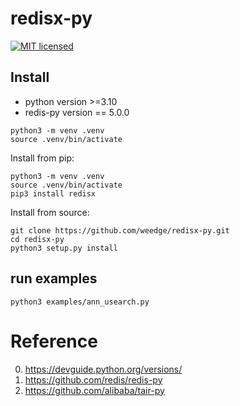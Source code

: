 # redisx-py
[![MIT licensed](https://img.shields.io/badge/license-MIT-blue.svg)](./LICENSE)


## Install
* python version >=3.10
* redis-py version == 5.0.0

```shell
python3 -m venv .venv
source .venv/bin/activate
```

Install from pip:
```shell
python3 -m venv .venv
source .venv/bin/activate
pip3 install redisx
```

Install from source:

```shell
git clone https://github.com/weedge/redisx-py.git
cd redisx-py
python3 setup.py install
```
## run examples
```shell
python3 examples/ann_usearch.py
```

# Reference
0. https://devguide.python.org/versions/
1. https://github.com/redis/redis-py
2. https://github.com/alibaba/tair-py
